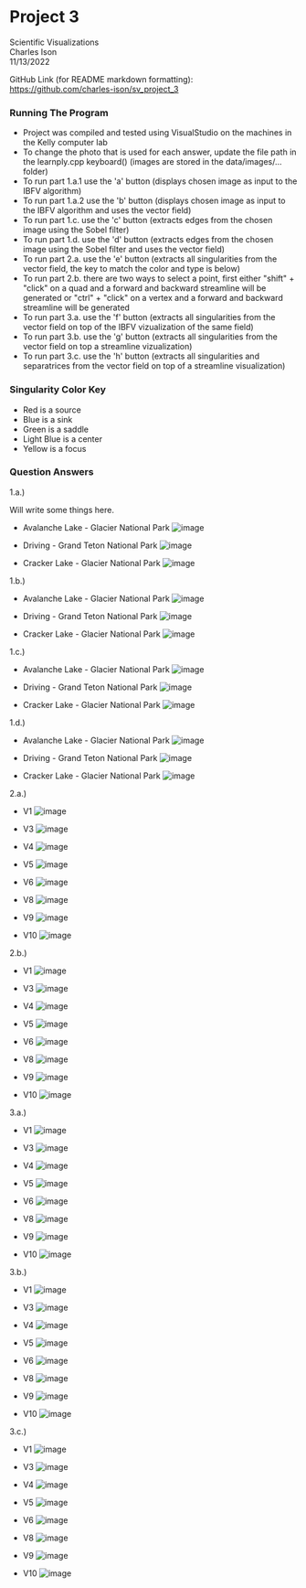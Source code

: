 # Project 3
Scientific Visualizations  
Charles Ison  
11/13/2022

GitHub Link (for README markdown formatting): https://github.com/charles-ison/sv_project_3

### Running The Program
* Project was compiled and tested using VisualStudio on the machines in the Kelly computer lab  
* To change the photo that is used for each answer, update the file path in the learnply.cpp keyboard() (images are stored in the data/images/... folder)
* To run part 1.a.1 use the 'a' button (displays chosen image as input to the IBFV algorithm)
* To run part 1.a.2 use the 'b' button (displays chosen image as input to the IBFV algorithm and uses the vector field)
* To run part 1.c. use the 'c' button (extracts edges from the chosen image using the Sobel filter)
* To run part 1.d. use the 'd' button (extracts edges from the chosen image using the Sobel filter and uses the vector field)
* To run part 2.a. use the 'e' button (extracts all singularities from the vector field, the key to match the color and type is below)
* To run part 2.b. there are two ways to select a point, first either "shift" + "click" on a quad and a forward and backward streamline will be generated or "ctrl" + "click" on a vertex and a forward and backward streamline will be generated
* To run part 3.a. use the 'f' button (extracts all singularities from the vector field on top of the IBFV vizualization of the same field)
* To run part 3.b. use the 'g' button (extracts all singularities from the vector field on top a streamline vizualization)
* To run part 3.c. use the 'h' button (extracts all singularities and separatrices from the vector field on top of a streamline visualization)

### Singularity Color Key
* Red is a source
* Blue is a sink
* Green is a saddle
* Light Blue is a center
* Yellow is a focus

### Question Answers

1.a.)

Will write some things here.

* Avalanche Lake - Glacier National Park
![image](mountains1_part1a.png)

* Driving - Grand Teton National Park
![image](mountains2_part1a.png)

* Cracker Lake - Glacier National Park
![image](mountains3_part1a.png)

1.b.)

* Avalanche Lake - Glacier National Park
![image](mountains1_part1b.png)

* Driving - Grand Teton National Park
![image](mountains2_part1b.png)

* Cracker Lake - Glacier National Park
![image](mountains3_part1b.png)

1.c.)

* Avalanche Lake - Glacier National Park
![image](mountains1_part1c.png)

* Driving - Grand Teton National Park
![image](mountains2_part1c.png)

* Cracker Lake - Glacier National Park
![image](mountains3_part1c.png)

1.d.)

* Avalanche Lake - Glacier National Park
![image](mountains1_part1d.png)

* Driving - Grand Teton National Park
![image](mountains2_part1d.png)

* Cracker Lake - Glacier National Park
![image](mountains3_part1d.png)

2.a.)

* V1
![image](v1_2a.png)

* V3
![image](v3_2a.png)

* V4
![image](v4_2a.png)

* V5
![image](v5_2a.png)

* V6
![image](v6_2a.png)

* V8
![image](v8_2a.png)

* V9
![image](v9_2a.png)

* V10
![image](v10_2a.png)

2.b.)

* V1
![image](v1_2b.png)

* V3
![image](v3_2b.png)

* V4
![image](v4_2b.png)

* V5
![image](v5_2b.png)

* V6
![image](v6_2b.png)

* V8
![image](v8_2b.png)

* V9
![image](v9_2b.png)

* V10
![image](v10_2b.png)

3.a.)

* V1
![image](v1_3a.png)

* V3
![image](v3_3a.png)

* V4
![image](v4_3a.png)

* V5
![image](v5_3a.png)

* V6
![image](v6_3a.png)

* V8
![image](v8_3a.png)

* V9
![image](v9_3a.png)

* V10
![image](v10_3a.png)

3.b.)

* V1
![image](v1_3b.png)

* V3
![image](v3_3b.png)

* V4
![image](v4_3b.png)

* V5
![image](v5_3b.png)

* V6
![image](v6_3b.png)

* V8
![image](v8_3b.png)

* V9
![image](v9_3b.png)

* V10
![image](v10_3b.png)


3.c.)

* V1
![image](v1_3c.png)

* V3
![image](v3_3c.png)

* V4
![image](v4_3c.png)

* V5
![image](v5_3c.png)

* V6
![image](v6_3c.png)

* V8
![image](v8_3c.png)

* V9
![image](v9_3c.png)

* V10
![image](v10_3c.png)
